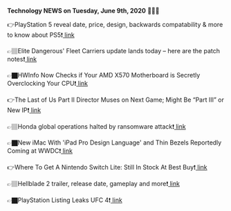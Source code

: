 <b>Technology NEWS on Tuesday, June 9th, 2020</b> 📡📡📡 

👉PlayStation 5 reveal date, price, design, backwards compatability & more to know about PS5❗️<a href='https://techblock.club/?p=5269'> link</a>

👉🏽Elite Dangerous' Fleet Carriers update lands today – here are the patch notes❗️<a href='https://techblock.club/?p=5271'> link</a>

👉🏿HWInfo Now Checks if Your AMD X570 Motherboard is Secretly Overclocking Your CPU❗️<a href='https://techblock.club/?p=5273'> link</a>

👉The Last of Us Part II Director Muses on Next Game; Might Be “Part III” or New IP❗️<a href='https://techblock.club/?p=5275'> link</a>

👉🏽Honda global operations halted by ransomware attack❗️<a href='https://techblock.club/?p=5277'> link</a>

👉🏿New iMac With 'iPad Pro Design Language' and Thin Bezels Reportedly Coming at WWDC❗️<a href='https://techblock.club/?p=5279'> link</a>

👉Where To Get A Nintendo Switch Lite: Still In Stock At Best Buy❗️<a href='https://techblock.club/?p=5281'> link</a>

👉🏽Hellblade 2 trailer, release date, gameplay and more❗️<a href='https://techblock.club/?p=5283'> link</a>

👉🏿PlayStation Listing Leaks UFC 4❗️<a href='https://techblock.club/?p=5285'> link</a>

